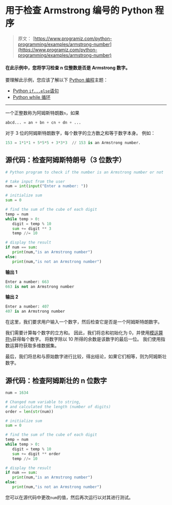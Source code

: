 # 用于检查 Armstrong 编号的 Python 程序

> 原文： [https://www.programiz.com/python-programming/examples/armstrong-number](https://www.programiz.com/python-programming/examples/armstrong-number)

#### 在此示例中，您将学习检查 n 位整数是否是 Armstrong 数字。

要理解此示例，您应该了解以下 [Python 编程](/python-programming "Python tutorial")主题：

*   [Python `if...else`语句](/python-programming/if-elif-else)
*   [Python while 循环](/python-programming/while-loop)

* * *

一个正整数称为阿姆斯特朗数`n`，如果

```py
abcd... = an + bn + cn + dn + ...
```

对于 3 位的阿姆斯特朗数字，每个数字的立方数之和等于数字本身。 例如：

```py
153 = 1*1*1 + 5*5*5 + 3*3*3  // 153 is an Armstrong number.

```

## 源代码：检查阿姆斯特朗号（3 位数字）

```py
# Python program to check if the number is an Armstrong number or not

# take input from the user
num = int(input("Enter a number: "))

# initialize sum
sum = 0

# find the sum of the cube of each digit
temp = num
while temp > 0:
   digit = temp % 10
   sum += digit ** 3
   temp //= 10

# display the result
if num == sum:
   print(num,"is an Armstrong number")
else:
   print(num,"is not an Armstrong number") 
```

**输出 1**

```py
Enter a number: 663
663 is not an Armstrong number 
```

**输出 2**

```py
Enter a number: 407
407 is an Armstrong number

```

在这里，我们要求用户输入一个数字，然后检查它是否是一个阿姆斯特朗数字。

我们需要计算每个数字的立方和。 因此，我们将总和初始化为 0，并使用[模运算符`%`](/python-programming/operators#arithmetic_operators)获得每个数字。 将数字除以 10 所得的余数是该数字的最后一位。 我们使用指数运算符获取多维数据集。

最后，我们将总和与原始数字进行比较，得出结论，如果它们相等，则为阿姆斯壮数字。

## 源代码：检查阿姆斯壮的 n 位数字

```py
num = 1634

# Changed num variable to string, 
# and calculated the length (number of digits)
order = len(str(num))

# initialize sum
sum = 0

# find the sum of the cube of each digit
temp = num
while temp > 0:
   digit = temp % 10
   sum += digit ** order
   temp //= 10

# display the result
if num == sum:
   print(num,"is an Armstrong number")
else:
   print(num,"is not an Armstrong number") 
```

您可以在源代码中更改`num`的值，然后再次运行以对其进行测试。